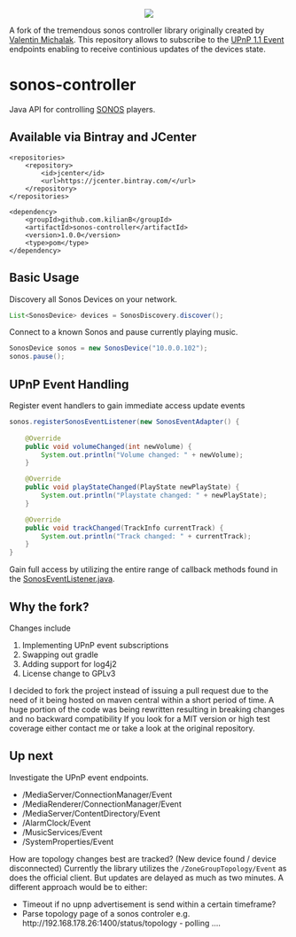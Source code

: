 
<p align= "center">
<img src ="http://blog.vmichalak.com/wp-content/uploads/2017/01/SONOS_controller_header.png" />
</p>
A fork of the tremendous sonos controller library originally created by <a href="https://github.com/vmichalak/sonos-controller">Valentin Michalak</a>. This repository allows to subscribe to the <a href="http://upnp.org/specs/arch/UPnP-arch-DeviceArchitecture-v1.1.pdf">UPnP 1.1 Event</a> endpoints enabling to receive continious updates of the devices state.

# sonos-controller
Java API for controlling [SONOS](http://www.sonos.com/) players.

## Available via Bintray and JCenter

```
<repositories>
	<repository>
		<id>jcenter</id>
		<url>https://jcenter.bintray.com/</url>
	</repository>
</repositories>

<dependency>
	<groupId>github.com.kilianB</groupId>
	<artifactId>sonos-controller</artifactId>
	<version>1.0.0</version>
	<type>pom</type>
</dependency>
```

## Basic Usage

Discovery all Sonos Devices on your network.

```java
List<SonosDevice> devices = SonosDiscovery.discover();
```

Connect to a known Sonos and pause currently playing music.

```java
SonosDevice sonos = new SonosDevice("10.0.0.102");
sonos.pause();
```

## UPnP Event Handling

Register event handlers to gain immediate access update events

```java
sonos.registerSonosEventListener(new SonosEventAdapter() {
	
	@Override
	public void volumeChanged(int newVolume) {
		System.out.println("Volume changed: " + newVolume);
	}

	@Override
	public void playStateChanged(PlayState newPlayState) {
		System.out.println("Playstate changed: " + newPlayState);
	}

	@Override
	public void trackChanged(TrackInfo currentTrack) {
		System.out.println("Track changed: " + currentTrack);
	}
}
```

Gain full access by utilizing the entire range of callback methods found in the [SonosEventListener.java](https://github.com/KilianB/Java-Sonos-Controller/blob/master/src/main/java/com/github/kilianB/sonos/listener/SonosEventListener.java).



## Why the fork?

Changes include
<ol>
	<li>Implementing UPnP event subscriptions</li>
	<li>Swapping out gradle</li>
	<li>Adding support for log4j2</li>
	<li>License change to GPLv3</li>
</ol>

I decided to fork the project instead of issuing a pull request due to the need of it being hosted on maven central within a short period of time. A huge portion of the code was being rewritten resulting in breaking changes and no backward compatibility If you look for a MIT version or high test coverage either contact me or take a look at the original repository. 

## Up next

Investigate the UPnP event endpoints.

<ul>
<li>/MediaServer/ConnectionManager/Event</li>
<li>/MediaRenderer/ConnectionManager/Event</li>
<li>/MediaServer/ContentDirectory/Event</li>
<li>/AlarmClock/Event</li>
<li>/MusicServices/Event</li>
<li>/SystemProperties/Event</li>
</ul>


How are topology changes best are tracked? (New device found  / device disconnected)
Currently the library utilizes the `/ZoneGroupTopology/Event` as does the official client.
But updates are delayed as much as two minutes.
A different approach would be to either:

<ul>
	<li>Timeout if no upnp advertisement is send within a certain timeframe?</li>
	<li>Parse topology page of a sonos controler e.g. http://192.168.178.26:1400/status/topology  - polling ....</li>
</ul>
